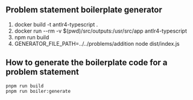 ## Problem statement boilerplate generator

1. docker build -t antlr4-typescript .
2. docker run --rm -v $(pwd)/src/outputs:/usr/src/app antlr4-typescript
3. npm run build
4. GENERATOR_FILE_PATH=../../problems/addition node dist/index.js


## How to generate the boilerplate code for a problem statement

```
pnpm run build
pnpm run boiler:generate
```